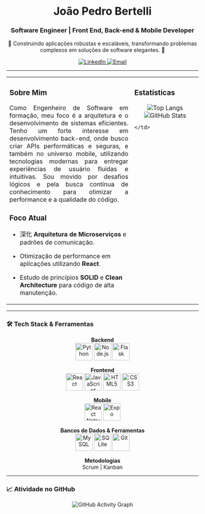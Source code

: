 <div align="center">
  <h1><strong>João Pedro Bertelli</strong></h1>
  <h3>Software Engineer | Front End, Back-end & Mobile Developer</h3>
</div>

<div align="center">
  <p>🚀 Construindo aplicações robustas e escaláveis, transformando problemas complexos em soluções de software elegantes. 🚀</p>
</div>

<div align="center">
  <a href="https://www.linkedin.com/in/jo%C3%A3o-pedro-da-silva-bertelli-b68ba6275/" target="_blank">
    <img src="https://img.shields.io/badge/LinkedIn-0077B5?style=for-the-badge&logo=linkedin&logoColor=white" alt="LinkedIn">
  </a>
  <a href="mailto:jpbertelli10@gmail.com">
    <img src="https://img.shields.io/badge/Email-D14836?style=for-the-badge&logo=gmail&logoColor=white" alt="Email">
  </a>
</div>

---

<table>
  <tr>
    <td valign="top" width="65%">

### Sobre Mim

<p align="justify">
Como Engenheiro de Software em formação, meu foco é a arquitetura e o desenvolvimento de sistemas eficientes. Tenho um forte interesse em desenvolvimento back-end, onde busco criar APIs performáticas e seguras, e também no universo mobile, utilizando tecnologias modernas para entregar experiências de usuário fluidas e intuitivas. Sou movido por desafios lógicos e pela busca contínua de conhecimento para otimizar a performance e a qualidade do código.
</p>

### Foco Atual
- 深化 **Arquitetura de Microserviços** e padrões de comunicação.
- Otimização de performance em aplicações utilizando **React**.
- Estudo de princípios **SOLID** e **Clean Architecture** para código de alta manutenção.

    </td>
    <td valign="top" width="35%">

### Estatísticas

<div align="center">
  <img src="https://github-readme-stats.vercel.app/api/top-langs/?username=JotapBertelli&layout=compact&theme=tokyonight&hide_border=true&border_radius=8" alt="Top Langs" />
  <img src="https://github-readme-stats.vercel.app/api?username=JotapBertelli&show_icons=true&theme=tokyonight&include_all_commits=true&count_private=true&hide_border=true&border_radius=8" alt="GitHub Stats" />
</div>

    </td>
  </tr>
</table>

---

### 🛠️ Tech Stack & Ferramentas

<div align="center">

**Backend**
<br>
<img src="https://cdn.jsdelivr.net/gh/devicons/devicon/icons/python/python-original.svg" width="45" height="45" alt="Python" />
<img src="https://cdn.jsdelivr.net/gh/devicons/devicon/icons/nodejs/nodejs-original.svg" width="45" height="45" alt="Node.js" />
<img src="https://cdn.jsdelivr.net/gh/devicons/devicon/icons/flask/flask-original.svg" width="45" height="45" alt="Flask" />

**Frontend**
<br>
<img src="https://cdn.jsdelivr.net/gh/devicons/devicon/icons/react/react-original.svg" width="45" height="45" alt="React" />
<img src="https://cdn.jsdelivr.net/gh/devicons/devicon/icons/javascript/javascript-original.svg" width="45" height="45" alt="JavaScript" />
<img src="https://cdn.jsdelivr.net/gh/devicons/devicon/icons/html5/html5-original.svg" width="45" height="45" alt="HTML5" />
<img src="https://cdn.jsdelivr.net/gh/devicons/devicon/icons/css3/css3-original.svg" width="45" height="45" alt="CSS3" />

**Mobile**
<br>
<img src="https://cdn.jsdelivr.net/gh/devicons/devicon/icons/react/react-original.svg" width="45" height="45" alt="React Native" />
<img src="https://img.icons8.com/ios-filled/100/expo.png" width="45" height="45" alt="Expo" />

**Bancos de Dados & Ferramentas**
<br>
<img src="https://cdn.jsdelivr.net/gh/devicons/devicon/icons/mysql/mysql-original-wordmark.svg" width="45" height="45" alt="MySQL" />
<img src="https://cdn.jsdelivr.net/gh/devicons/devicon/icons/sqlite/sqlite-original.svg" width="45" height="45" alt="SQLite" />
<img src="https://cdn.jsdelivr.net/gh/devicons/devicon/icons/git/git-original.svg" width="45" height="45" alt="Git" />

**Metodologias**
<br>
Scrum | Kanban

</div>

---

### 📈 Atividade no GitHub
<div align="center">
  <img src="https://github-readme-activity-graph.vercel.app/graph?username=JotapBertelli&theme=tokyo-night" alt="GitHub Activity Graph" />
</div>
